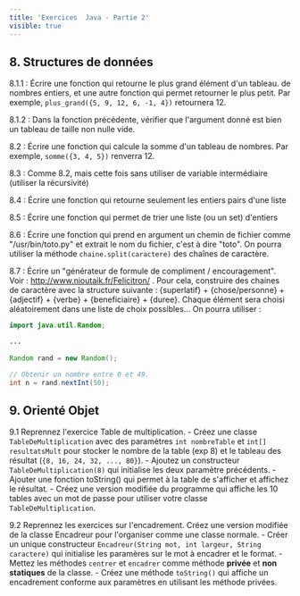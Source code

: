 ```yaml
---
title: 'Exercices  Java - Partie 2'
visible: true
---
```


## 8. Structures de données

8.1.1 : Écrire une fonction qui retourne le plus grand élément d'un tableau. de nombres entiers, et une autre fonction qui permet retourner le plus petit.
Par exemple, `plus_grand({5, 9, 12, 6, -1, 4})` retournera 12.

8.1.2 : Dans la fonction précédente, vérifier que l'argument donné est bien un tableau de taille non nulle vide.

8.2 : Écrire une fonction qui calcule la somme d'un tableau de nombres. Par exemple, `somme({3, 4, 5})` renverra 12.

8.3 : Comme 8.2, mais cette fois sans utiliser de variable intermédiaire (utiliser la récursivité)

8.4 : Écrire une fonction qui retourne seulement les entiers pairs d'une liste

8.5 : Écrire une fonction qui permet de trier une liste (ou un set) d'entiers

8.6 : Écrire une fonction qui prend en argument un chemin de fichier comme "/usr/bin/toto.py" et extrait le nom du fichier, c'est à dire "toto". On pourra utiliser la méthode `chaine.split(caractere)` des chaînes de caractère.

8.7 : Écrire un "générateur de formule de compliment / encouragement". Voir : http://www.nioutaik.fr/Felicitron/ . Pour cela, construire des chaines de caractère avec la structure suivante : {superlatif} + {chose/personne} + {adjectif} + {verbe} + {beneficiaire} + {duree}. Chaque élément sera choisi aléatoirement dans une liste de choix possibles... 
On pourra utiliser :
```java
import java.util.Random;

...
    
Random rand = new Random();

// Obtenir un nombre entre 0 et 49.
int n = rand.nextInt(50);
```

## 9. Orienté Objet

9.1 Reprennez l'exercice Table de multiplication.
	- Créez une classe `TableDeMultiplication` avec des paramètres `int nombreTable` et `int[] resultatsMult` pour stocker le nombre de la table (exp 8) et le tableau des résultat (`{8, 16, 24, 32, ..., 80}`).
	- Ajoutez un constructeur `TableDeMultiplication(8)` qui initialise les deux paramètre précédents.
	- Ajouter une fonction toString() qui permet à la table de s'afficher et affichez le résultat.
	- Créez une version modifiée du programme qui affiche les 10 tables avec un mot de passe pour utiliser votre classe `TableDeMultiplication`.

9.2 Reprennez les exercices sur l'encadrement. Créez une version modifiée de la classe Encadreur pour l'organiser comme une classe normale.
	- Créer un unique constructeur `Encadreur(String mot, int largeur, String caractere)` qui initialise les paramères sur le mot à encadrer et le format.
	- Mettez les méthodes `centrer` et `encadrer` comme méthode **privée** et **non statiques** de la classe.
	- Créez une méthode `toString()` qui affiche un encadrement conforme aux paramètres en utilisant les méthode privées.


